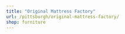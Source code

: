 ```yaml
---
title: "Original Mattress Factory"
url: /pittsburgh/original-mattress-factory/
shop: furniture
---
```

